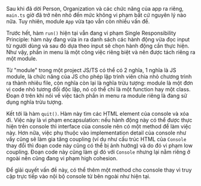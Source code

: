 Sau khi đã dời Person, Organization và các chức năng của app ra riêng, `main.ts` giờ đã trở nên nhỏ đến mức không vi
phạm bất cứ nguyên lý nào nữa. Tuy nhiên, module `App` vừa tạo vẫn còn nhiều vấn đề.

Trước hết, hàm `run()` hiện tại vẫn đang vi phạm Single Responsibility Principle: hàm này đang vừa in ra danh sách các
hành động vừa đọc input từ người dùng và sau đó dựa theo input sẽ chọn hành động cần thực hiện. Như vậy, phần in menu là
một công việc riêng biệt và nên được tách riêng ra một module.

Từ "module" trong một project JS/TS có thể có 2 nghĩa, 1 nghĩa là JS module, là chức năng của JS cho phép lập trình viên
chia nhỏ chương trình ra thành nhiêu file, còn nghĩa còn lại là nghĩa trừu tượng: module là một đơn vị code nhỏ tương
đối độc lập, nó có thể chỉ là một function hay một class. Đoạn ở trên khi nói về việc tách phần in menu ra module riêng
là đang sử dụng nghĩa trừu tượng.

Kết tới là hàm `quit()`. Hàm này tìm các HTML element của console và xóa đi. Việc này là vi phạm encapsulation: nếu hành
động này có thể được thực hiện trên console thì interface của console nên có một method để làm việc này. Hơn nữa, việc
phụ thuộc vào implementation detail của console như vầy cũng sẽ làm gia tăng coupling (ví dụ như cấu trúc HTML của
`Console` thay đổi thì đoạn code này cũng có thể bị ảnh hưởng) và do đó vi phạm low coupling. Đoạn code này cũng làm gì
đó với `Console` nhưng lại nằm riêng ở ngoài nên cũng đang vi phạm high cohesion.

Để giải quyết vấn đề này, có thể thêm một method cho console thay vì truy cập trực tiếp vào nội bộ console từ bên ngoài
như hiện tại.
